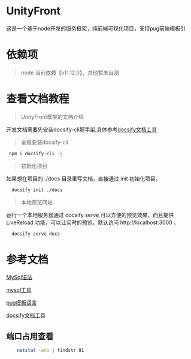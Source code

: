 # UnityFront

这是一个基于node开发的服务框架，纯前端可视化项目，支持pug前端模板引

# 依赖项

> node 当前依赖【v11.12.0】，其他暂未自测

# 查看文档教程

> UnityFront框架的文档介绍

开发文档需要先安装docsify-cli脚手架,具体参考[docsify文档工具](https://docsify.js.org/#/zh-cn/quickstart)

> 全局安装docsify-cli

```bash
 npm i docsify-cli -g
```

> 初始化项目

如果想在项目的 ./docs 目录里写文档，直接通过 init 初始化项目。


```bash
  docsify init ./docs
```

> 本地预览网站

运行一个本地服务器通过 docsify serve 可以方便的预览效果，而且提供 LiveReload 功能，可以让实时的预览。默认访问 http://localhost:3000 。


```bash
  docsify serve docs
```

# 参考文档

[MySql语法](http://c.biancheng.net/view/2548.html)

[mysql工具](https://www.npmjs.com/package/mysql#connection-options)

[pug模板语言](https://pugjs.org/api/getting-started.html)

[docsify文档工具](https://docsify.js.org/#/zh-cn/quickstart)

## 端口占用查看

```bash
    netstat -ano | findstr 81
```
